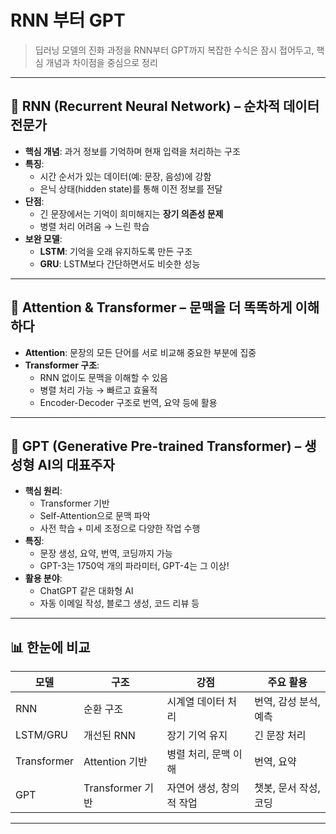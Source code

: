 # RNN 부터 GPT
> 딥러닝 모델의 진화 과정을 RNN부터 GPT까지
> 복잡한 수식은 잠시 접어두고, 핵심 개념과 차이점을 중심으로 정리

---

## 🔄 RNN (Recurrent Neural Network) – 순차적 데이터 전문가

- **핵심 개념**: 과거 정보를 기억하며 현재 입력을 처리하는 구조
- **특징**:
  - 시간 순서가 있는 데이터(예: 문장, 음성)에 강함
  - 은닉 상태(hidden state)를 통해 이전 정보를 전달
- **단점**:
  - 긴 문장에서는 기억이 희미해지는 **장기 의존성 문제**
  - 병렬 처리 어려움 → 느린 학습
- **보완 모델**:
  - **LSTM**: 기억을 오래 유지하도록 만든 구조
  - **GRU**: LSTM보다 간단하면서도 비슷한 성능

---

## 🧲 Attention & Transformer – 문맥을 더 똑똑하게 이해하다

- **Attention**: 문장의 모든 단어를 서로 비교해 중요한 부분에 집중
- **Transformer 구조**:
  - RNN 없이도 문맥을 이해할 수 있음
  - 병렬 처리 가능 → 빠르고 효율적
  - Encoder-Decoder 구조로 번역, 요약 등에 활용

---

## 💬 GPT (Generative Pre-trained Transformer) – 생성형 AI의 대표주자

- **핵심 원리**:
  - Transformer 기반
  - Self-Attention으로 문맥 파악
  - 사전 학습 + 미세 조정으로 다양한 작업 수행
- **특징**:
  - 문장 생성, 요약, 번역, 코딩까지 가능
  - GPT-3는 1750억 개의 파라미터, GPT-4는 그 이상!
- **활용 분야**:
  - ChatGPT 같은 대화형 AI
  - 자동 이메일 작성, 블로그 생성, 코드 리뷰 등

---

## 📊 한눈에 비교

| 모델 | 구조 | 강점 | 주요 활용 |
|------|------|------|-----------|
| RNN | 순환 구조 | 시계열 데이터 처리 | 번역, 감성 분석, 예측 |
| LSTM/GRU | 개선된 RNN | 장기 기억 유지 | 긴 문장 처리 |
| Transformer | Attention 기반 | 병렬 처리, 문맥 이해 | 번역, 요약 |
| GPT | Transformer 기반 | 자연어 생성, 창의적 작업 | 챗봇, 문서 작성, 코딩 |

---
